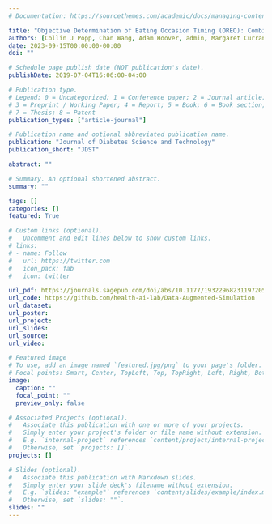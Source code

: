 ```yaml
---
# Documentation: https://sourcethemes.com/academic/docs/managing-content/

title: "Objective Determination of Eating Occasion Timing (OREO): Combining Self-Report, Wrist Motion, and Continuous Glucose Monitoring to Detect Eating Occasions in Adults With Pre-Diabetes and Obesity"
authors: [Collin J Popp, Chan Wang, Adam Hoover, admin, Margaret Curran, David E St-Jules, Souptik Barua, Mary Ann Sevick, Samantha Kleinberg]
date: 2023-09-15T00:00:00-00:00
doi: ""

# Schedule page publish date (NOT publication's date).
publishDate: 2019-07-04T16:06:00-04:00

# Publication type.
# Legend: 0 = Uncategorized; 1 = Conference paper; 2 = Journal article;
# 3 = Preprint / Working Paper; 4 = Report; 5 = Book; 6 = Book section;
# 7 = Thesis; 8 = Patent
publication_types: ["article-journal"]

# Publication name and optional abbreviated publication name.
publication: "Journal of Diabetes Science and Technology"
publication_short: "JDST"

abstract: ""

# Summary. An optional shortened abstract.
summary: ""

tags: []
categories: []
featured: True

# Custom links (optional).
#   Uncomment and edit lines below to show custom links.
# links:
# - name: Follow
#   url: https://twitter.com
#   icon_pack: fab
#   icon: twitter

url_pdf: https://journals.sagepub.com/doi/abs/10.1177/19322968231197205
url_code: https://github.com/health-ai-lab/Data-Augmented-Simulation
url_dataset:
url_poster:
url_project:
url_slides:
url_source:
url_video:

# Featured image
# To use, add an image named `featured.jpg/png` to your page's folder. 
# Focal points: Smart, Center, TopLeft, Top, TopRight, Left, Right, BottomLeft, Bottom, BottomRight.
image:
  caption: ""
  focal_point: ""
  preview_only: false

# Associated Projects (optional).
#   Associate this publication with one or more of your projects.
#   Simply enter your project's folder or file name without extension.
#   E.g. `internal-project` references `content/project/internal-project/index.md`.
#   Otherwise, set `projects: []`.
projects: []

# Slides (optional).
#   Associate this publication with Markdown slides.
#   Simply enter your slide deck's filename without extension.
#   E.g. `slides: "example"` references `content/slides/example/index.md`.
#   Otherwise, set `slides: ""`.
slides: ""
---
```

